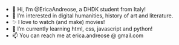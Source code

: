 - 👋 Hi, I’m @EricaAndreose, a DHDK student from Italy!
- 👀 I’m interested in digital humanities, history of art and literature.
- ✨ I love to watch (and make) movies!
- 🌱 I’m currently learning html, css, javascript and python!
- 📫 You can reach me at erica.andreose @ gmail.com

<!---
EricaAndreose/EricaAndreose is a ✨ special ✨ repository because its `README.md` (this file) appears on your GitHub profile.
You can click the Preview link to take a look at your changes.
--->


